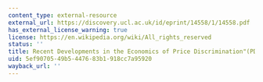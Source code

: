 ```yaml
---
content_type: external-resource
external_url: https://discovery.ucl.ac.uk/id/eprint/14558/1/14558.pdf
has_external_license_warning: true
license: https://en.wikipedia.org/wiki/All_rights_reserved
status: ''
title: Recent Developments in the Economics of Price Discrimination"(PDF)
uid: 5ef90705-49b5-4476-83b1-918cc7a95920
wayback_url: ''
---
```

